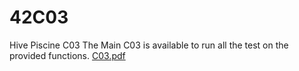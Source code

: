 # 42C03
Hive Piscine C03
The Main C03 is available to run all the test on the provided functions.
[C03.pdf](https://github.com/user-attachments/files/19151397/C03.pdf)
